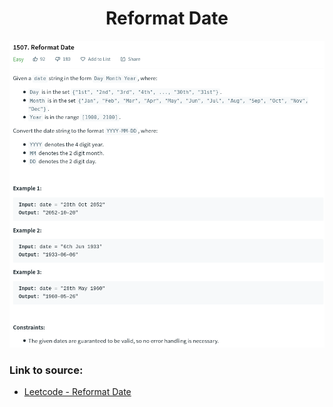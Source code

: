 <h1 align="center">Reformat Date</h1>

![alt text](https://github.com/matthew01lokiet/Algorithmic-exercises/blob/main/z_description_images/Strings/reformat_date.png?raw=true)

### Link to source: 
- <a href="https://leetcode.com/problems/reformat-date/">Leetcode - Reformat Date</a>


